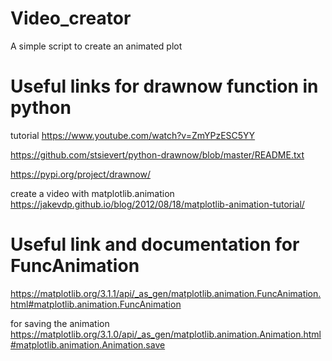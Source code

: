 # Video_creator
A simple script to create an animated plot


# Useful links for drawnow function in python 

tutorial
https://www.youtube.com/watch?v=ZmYPzESC5YY

https://github.com/stsievert/python-drawnow/blob/master/README.txt

https://pypi.org/project/drawnow/

create a video with matplotlib.animation
https://jakevdp.github.io/blog/2012/08/18/matplotlib-animation-tutorial/


# Useful link and documentation for FuncAnimation 

https://matplotlib.org/3.1.1/api/_as_gen/matplotlib.animation.FuncAnimation.html#matplotlib.animation.FuncAnimation

for saving the animation
https://matplotlib.org/3.1.0/api/_as_gen/matplotlib.animation.Animation.html#matplotlib.animation.Animation.save

```python

```
